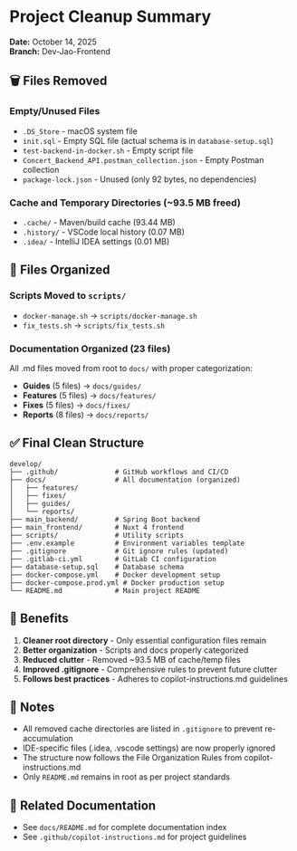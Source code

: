 # Project Cleanup Summary

**Date:** October 14, 2025  
**Branch:** Dev-Jao-Frontend

## 🗑️ Files Removed

### Empty/Unused Files
- `.DS_Store` - macOS system file
- `init.sql` - Empty SQL file (actual schema is in `database-setup.sql`)
- `test-backend-in-docker.sh` - Empty script file
- `Concert_Backend_API.postman_collection.json` - Empty Postman collection
- `package-lock.json` - Unused (only 92 bytes, no dependencies)

### Cache and Temporary Directories (~93.5 MB freed)
- `.cache/` - Maven/build cache (93.44 MB)
- `.history/` - VSCode local history (0.07 MB)
- `.idea/` - IntelliJ IDEA settings (0.01 MB)

## 📁 Files Organized

### Scripts Moved to `scripts/`
- `docker-manage.sh` → `scripts/docker-manage.sh`
- `fix_tests.sh` → `scripts/fix_tests.sh`

### Documentation Organized (23 files)
All .md files moved from root to `docs/` with proper categorization:
- **Guides** (5 files) → `docs/guides/`
- **Features** (5 files) → `docs/features/`
- **Fixes** (5 files) → `docs/fixes/`
- **Reports** (8 files) → `docs/reports/`

## ✅ Final Clean Structure

```
develop/
├── .github/              # GitHub workflows and CI/CD
├── docs/                 # All documentation (organized)
│   ├── features/
│   ├── fixes/
│   ├── guides/
│   └── reports/
├── main_backend/         # Spring Boot backend
├── main_frontend/        # Nuxt 4 frontend
├── scripts/              # Utility scripts
├── .env.example          # Environment variables template
├── .gitignore            # Git ignore rules (updated)
├── .gitlab-ci.yml        # GitLab CI configuration
├── database-setup.sql    # Database schema
├── docker-compose.yml    # Docker development setup
├── docker-compose.prod.yml # Docker production setup
└── README.md             # Main project README
```

## 🎯 Benefits

1. **Cleaner root directory** - Only essential configuration files remain
2. **Better organization** - Scripts and docs properly categorized
3. **Reduced clutter** - Removed ~93.5 MB of cache/temp files
4. **Improved .gitignore** - Comprehensive rules to prevent future clutter
5. **Follows best practices** - Adheres to copilot-instructions.md guidelines

## 📝 Notes

- All removed cache directories are listed in `.gitignore` to prevent re-accumulation
- IDE-specific files (.idea, .vscode settings) are now properly ignored
- The structure now follows the File Organization Rules from copilot-instructions.md
- Only `README.md` remains in root as per project standards

## 🔗 Related Documentation

- See `docs/README.md` for complete documentation index
- See `.github/copilot-instructions.md` for project guidelines
